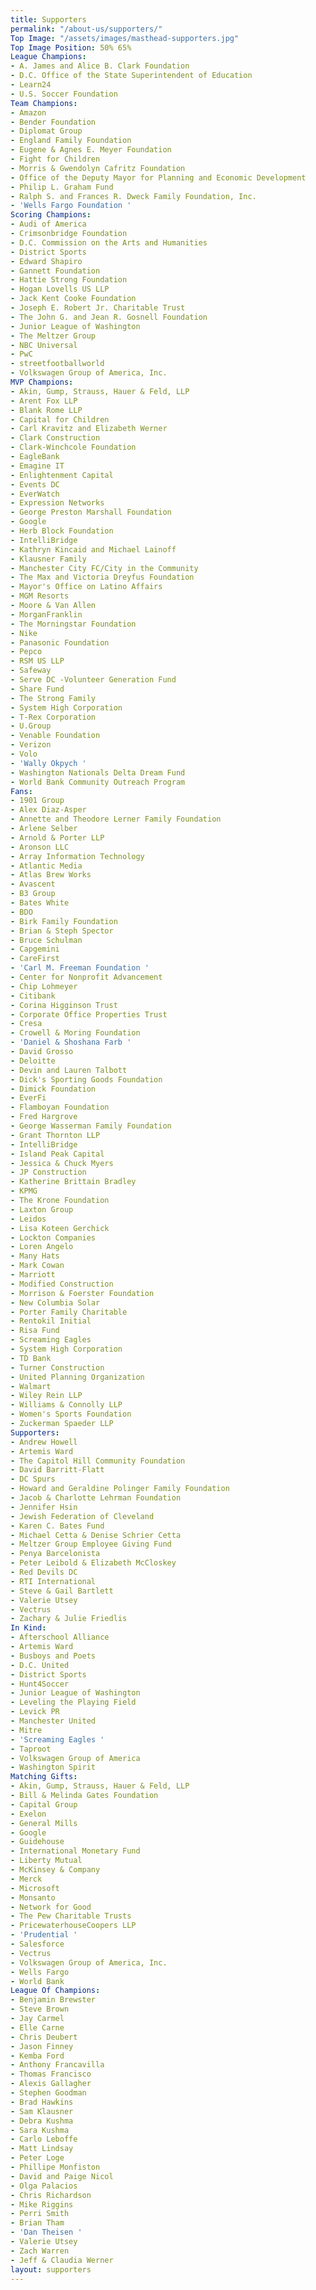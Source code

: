 ```yaml
---
title: Supporters
permalink: "/about-us/supporters/"
Top Image: "/assets/images/masthead-supporters.jpg"
Top Image Position: 50% 65%
League Champions:
- A. James and Alice B. Clark Foundation
- D.C. Office of the State Superintendent of Education
- Learn24
- U.S. Soccer Foundation
Team Champions:
- Amazon
- Bender Foundation
- Diplomat Group
- England Family Foundation
- Eugene & Agnes E. Meyer Foundation
- Fight for Children
- Morris & Gwendolyn Cafritz Foundation
- Office of the Deputy Mayor for Planning and Economic Development
- Philip L. Graham Fund
- Ralph S. and Frances R. Dweck Family Foundation, Inc.
- 'Wells Fargo Foundation '
Scoring Champions:
- Audi of America
- Crimsonbridge Foundation
- D.C. Commission on the Arts and Humanities
- District Sports
- Edward Shapiro
- Gannett Foundation
- Hattie Strong Foundation
- Hogan Lovells US LLP
- Jack Kent Cooke Foundation
- Joseph E. Robert Jr. Charitable Trust
- The John G. and Jean R. Gosnell Foundation
- Junior League of Washington
- The Meltzer Group
- NBC Universal
- PwC
- streetfootballworld
- Volkswagen Group of America, Inc.
MVP Champions:
- Akin, Gump, Strauss, Hauer & Feld, LLP
- Arent Fox LLP
- Blank Rome LLP
- Capital for Children
- Carl Kravitz and Elizabeth Werner
- Clark Construction
- Clark-Winchcole Foundation
- EagleBank
- Emagine IT
- Enlightenment Capital
- Events DC
- EverWatch
- Expression Networks
- George Preston Marshall Foundation
- Google
- Herb Block Foundation
- IntelliBridge
- Kathryn Kincaid and Michael Lainoff
- Klausner Family
- Manchester City FC/City in the Community
- The Max and Victoria Dreyfus Foundation
- Mayor's Office on Latino Affairs
- MGM Resorts
- Moore & Van Allen
- MorganFranklin
- The Morningstar Foundation
- Nike
- Panasonic Foundation
- Pepco
- RSM US LLP
- Safeway
- Serve DC -Volunteer Generation Fund
- Share Fund
- The Strong Family
- System High Corporation
- T-Rex Corporation
- U.Group
- Venable Foundation
- Verizon
- Volo
- 'Wally Okpych '
- Washington Nationals Delta Dream Fund
- World Bank Community Outreach Program
Fans:
- 1901 Group
- Alex Diaz-Asper
- Annette and Theodore Lerner Family Foundation
- Arlene Selber
- Arnold & Porter LLP
- Aronson LLC
- Array Information Technology
- Atlantic Media
- Atlas Brew Works
- Avascent
- B3 Group
- Bates White
- BDO
- Birk Family Foundation
- Brian & Steph Spector
- Bruce Schulman
- Capgemini
- CareFirst
- 'Carl M. Freeman Foundation '
- Center for Nonprofit Advancement
- Chip Lohmeyer
- Citibank
- Corina Higginson Trust
- Corporate Office Properties Trust
- Cresa
- Crowell & Moring Foundation
- 'Daniel & Shoshana Farb '
- David Grosso
- Deloitte
- Devin and Lauren Talbott
- Dick's Sporting Goods Foundation
- Dimick Foundation
- EverFi
- Flamboyan Foundation
- Fred Hargrove
- George Wasserman Family Foundation
- Grant Thornton LLP
- IntelliBridge
- Island Peak Capital
- Jessica & Chuck Myers
- JP Construction
- Katherine Brittain Bradley
- KPMG
- The Krone Foundation
- Laxton Group
- Leidos
- Lisa Koteen Gerchick
- Lockton Companies
- Loren Angelo
- Many Hats
- Mark Cowan
- Marriott
- Modified Construction
- Morrison & Foerster Foundation
- New Columbia Solar
- Porter Family Charitable
- Rentokil Initial
- Risa Fund
- Screaming Eagles
- System High Corporation
- TD Bank
- Turner Construction
- United Planning Organization
- Walmart
- Wiley Rein LLP
- Williams & Connolly LLP
- Women's Sports Foundation
- Zuckerman Spaeder LLP
Supporters:
- Andrew Howell
- Artemis Ward
- The Capitol Hill Community Foundation
- David Barritt-Flatt
- DC Spurs
- Howard and Geraldine Polinger Family Foundation
- Jacob & Charlotte Lehrman Foundation
- Jennifer Hsin
- Jewish Federation of Cleveland
- Karen C. Bates Fund
- Michael Cetta & Denise Schrier Cetta
- Meltzer Group Employee Giving Fund
- Penya Barcelonista
- Peter Leibold & Elizabeth McCloskey
- Red Devils DC
- RTI International
- Steve & Gail Bartlett
- Valerie Utsey
- Vectrus
- Zachary & Julie Friedlis
In Kind:
- Afterschool Alliance
- Artemis Ward
- Busboys and Poets
- D.C. United
- District Sports
- Hunt4Soccer
- Junior League of Washington
- Leveling the Playing Field
- Levick PR
- Manchester United
- Mitre
- 'Screaming Eagles '
- Taproot
- Volkswagen Group of America
- Washington Spirit
Matching Gifts:
- Akin, Gump, Strauss, Hauer & Feld, LLP
- Bill & Melinda Gates Foundation
- Capital Group
- Exelon
- General Mills
- Google
- Guidehouse
- International Monetary Fund
- Liberty Mutual
- McKinsey & Company
- Merck
- Microsoft
- Monsanto
- Network for Good
- The Pew Charitable Trusts
- PricewaterhouseCoopers LLP
- 'Prudential '
- Salesforce
- Vectrus
- Volkswagen Group of America, Inc.
- Wells Fargo
- World Bank
League Of Champions:
- Benjamin Brewster
- Steve Brown
- Jay Carmel
- Elle Carne
- Chris Deubert
- Jason Finney
- Kemba Ford
- Anthony Francavilla
- Thomas Francisco
- Alexis Gallagher
- Stephen Goodman
- Brad Hawkins
- Sam Klausner
- Debra Kushma
- Sara Kushma
- Carlo Leboffe
- Matt Lindsay
- Peter Loge
- Phillipe Monfiston
- David and Paige Nicol
- Olga Palacios
- Chris Richardson
- Mike Riggins
- Perri Smith
- Brian Tham
- 'Dan Theisen '
- Valerie Utsey
- Zach Warren
- Jeff & Claudia Werner
layout: supporters
---
```


